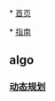 <!-- docs/_sidebar.md --> 





\* [首页](zh-cn/)

\* [指南](zh-cn/guide)

## algo

### [动态规划](动态规划.md)


